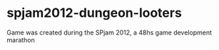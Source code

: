 # spjam2012-dungeon-looters
Game was created during the SPjam 2012, a 48hs game development marathon

